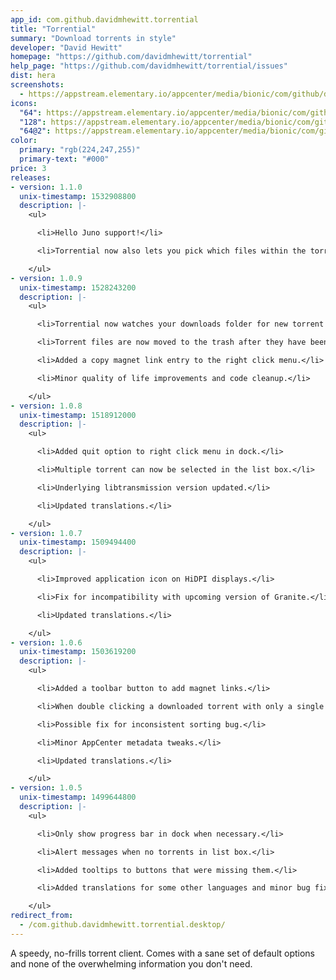 ```yaml
---
app_id: com.github.davidmhewitt.torrential
title: "Torrential"
summary: "Download torrents in style"
developer: "David Hewitt"
homepage: "https://github.com/davidmhewitt/torrential"
help_page: "https://github.com/davidmhewitt/torrential/issues"
dist: hera
screenshots:
  - https://appstream.elementary.io/appcenter/media/bionic/com/github/davidmhewitt.torrential/E9C1A8D70B40844189AFD96783CD0195/screenshots/image-1_orig.png
icons:
  "64": https://appstream.elementary.io/appcenter/media/bionic/com/github/davidmhewitt.torrential/E9C1A8D70B40844189AFD96783CD0195/icons/64x64/com.github.davidmhewitt.torrential_com.github.davidmhewitt.torrential.png
  "128": https://appstream.elementary.io/appcenter/media/bionic/com/github/davidmhewitt.torrential/E9C1A8D70B40844189AFD96783CD0195/icons/128x128/com.github.davidmhewitt.torrential_com.github.davidmhewitt.torrential.png
  "64@2": https://appstream.elementary.io/appcenter/media/bionic/com/github/davidmhewitt.torrential/E9C1A8D70B40844189AFD96783CD0195/icons/64x64@2/com.github.davidmhewitt.torrential_com.github.davidmhewitt.torrential.png
color:
  primary: "rgb(224,247,255)"
  primary-text: "#000"
price: 3
releases:
- version: 1.1.0
  unix-timestamp: 1532908800
  description: |-
    <ul>

      <li>Hello Juno support!</li>

      <li>Torrential now also lets you pick which files within the torrent you want to download.</li>

    </ul>
- version: 1.0.9
  unix-timestamp: 1528243200
  description: |-
    <ul>

      <li>Torrential now watches your downloads folder for new torrent files while it&apos;s running.</li>

      <li>Torrent files are now moved to the trash after they have been added.</li>

      <li>Added a copy magnet link entry to the right click menu.</li>

      <li>Minor quality of life improvements and code cleanup.</li>

    </ul>
- version: 1.0.8
  unix-timestamp: 1518912000
  description: |-
    <ul>

      <li>Added quit option to right click menu in dock.</li>

      <li>Multiple torrent can now be selected in the list box.</li>

      <li>Underlying libtransmission version updated.</li>

      <li>Updated translations.</li>

    </ul>
- version: 1.0.7
  unix-timestamp: 1509494400
  description: |-
    <ul>

      <li>Improved application icon on HiDPI displays.</li>

      <li>Fix for incompatibility with upcoming version of Granite.</li>

      <li>Updated translations.</li>

    </ul>
- version: 1.0.6
  unix-timestamp: 1503619200
  description: |-
    <ul>

      <li>Added a toolbar button to add magnet links.</li>

      <li>When double clicking a downloaded torrent with only a single file, the default app for that file is now launched.</li>

      <li>Possible fix for inconsistent sorting bug.</li>

      <li>Minor AppCenter metadata tweaks.</li>

      <li>Updated translations.</li>

    </ul>
- version: 1.0.5
  unix-timestamp: 1499644800
  description: |-
    <ul>

      <li>Only show progress bar in dock when necessary.</li>

      <li>Alert messages when no torrents in list box.</li>

      <li>Added tooltips to buttons that were missing them.</li>

      <li>Added translations for some other languages and minor bug fixes.</li>

    </ul>
redirect_from:
  - /com.github.davidmhewitt.torrential.desktop/
---
```


<p>A speedy, no-frills torrent client. Comes with a sane set of default options and none of the overwhelming information you don&apos;t need.</p>
